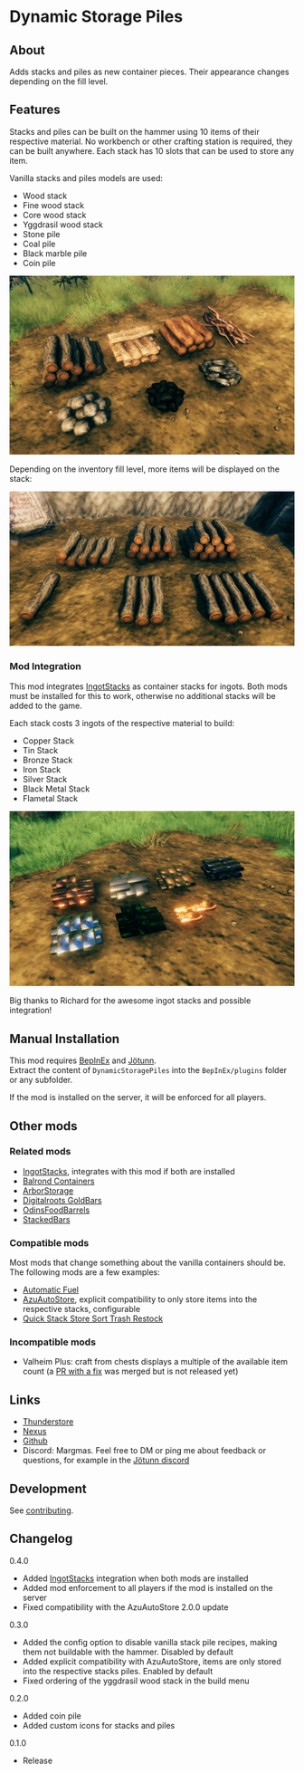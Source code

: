 # Dynamic Storage Piles

## About

Adds stacks and piles as new container pieces. Their appearance changes depending on the fill level.


## Features

Stacks and piles can be built on the hammer using 10 items of their respective material.
No workbench or other crafting station is required, they can be built anywhere.
Each stack has 10 slots that can be used to store any item.

Vanilla stacks and piles models are used:
- Wood stack
- Fine wood stack
- Core wood stack
- Yggdrasil wood stack
- Stone pile
- Coal pile
- Black marble pile
- Coin pile

![StackOverview](https://raw.githubusercontent.com/MSchmoecker/Dynamic-Storage-Piles/master/Docs/StackOverview.png)

Depending on the inventory fill level, more items will be displayed on the stack:

![StackOverview](https://raw.githubusercontent.com/MSchmoecker/Dynamic-Storage-Piles/master/Docs/StateShowcase.png)

### Mod Integration

This mod integrates [IngotStacks](https://valheim.thunderstore.io/package/MySoloTeam/IngotStacks/) as container stacks for ingots.
Both mods must be installed for this to work, otherwise no additional stacks will be added to the game.

Each stack costs 3 ingots of the respective material to build:
- Copper Stack
- Tin Stack
- Bronze Stack
- Iron Stack
- Silver Stack
- Black Metal Stack
- Flametal Stack

![IngotStacksShowcase](https://raw.githubusercontent.com/MSchmoecker/Dynamic-Storage-Piles/master/Docs/IngotStacksIntegrationShowcase.png)

Big thanks to Richard for the awesome ingot stacks and possible integration!


## Manual Installation

This mod requires [BepInEx](https://valheim.thunderstore.io/package/denikson/BepInExPack_Valheim/) and [Jötunn](https://valheim.thunderstore.io/package/ValheimModding/Jotunn/).\
Extract the content of `DynamicStoragePiles` into the `BepInEx/plugins` folder or any subfolder.

If the mod is installed on the server, it will be enforced for all players.


## Other mods

### Related mods

- [IngotStacks](https://valheim.thunderstore.io/package/MySoloTeam/IngotStacks/), integrates with this mod if both are installed
- [Balrond Containers](https://valheim.thunderstore.io/package/Balrond/balrond_containers/)
- [ArborStorage](https://valheim.thunderstore.io/package/coemt/ArborStorage/)
- [Digitalroots GoldBars](https://valheim.thunderstore.io/package/Digitalroot/Digitalroots_GoldBars/)
- [OdinsFoodBarrels](https://valheim.thunderstore.io/package/OdinPlus/OdinsFoodBarrels/)
- [StackedBars](https://valheim.thunderstore.io/package/Azumatt/StackedBars/)


### Compatible mods

Most mods that change something about the vanilla containers should be.
The following mods are a few examples:
- [Automatic Fuel](https://valheim.thunderstore.io/package/TastyChickenLegs/AutomaticFuel/)
- [AzuAutoStore](https://valheim.thunderstore.io/package/Azumatt/AzuAutoStore/), explicit compatibility to only store items into the respective stacks, configurable
- [Quick Stack Store Sort Trash Restock](https://valheim.thunderstore.io/package/Goldenrevolver/Quick_Stack_Store_Sort_Trash_Restock/)

### Incompatible mods

- Valheim Plus: craft from chests displays a multiple of the available item count (a [PR with a fix](https://github.com/Grantapher/ValheimPlus/pull/21) was merged but is not released yet)


## Links

- [Thunderstore](https://valheim.thunderstore.io/package/MSchmoecker/DynamicStoragePiles/)
- [Nexus](https://www.nexusmods.com/valheim/mods/2527)
- [Github](https://github.com/MSchmoecker/Dynamic-Storage-Piles)
- Discord: Margmas. Feel free to DM or ping me about feedback or questions, for example in the [Jötunn discord](https://discord.gg/DdUt6g7gyA)


## Development

See [contributing](https://github.com/MSchmoecker/Dynamic-Storage-Piles/blob/master/CONTRIBUTING.md).


## Changelog

0.4.0
- Added [IngotStacks](https://valheim.thunderstore.io/package/MySoloTeam/IngotStacks/) integration when both mods are installed
- Added mod enforcement to all players if the mod is installed on the server
- Fixed compatibility with the AzuAutoStore 2.0.0 update

0.3.0
- Added the config option to disable vanilla stack pile recipes, making them not buildable with the hammer. Disabled by default
- Added explicit compatibility with AzuAutoStore, items are only stored into the respective stacks piles. Enabled by default
- Fixed ordering of the yggdrasil wood stack in the build menu

0.2.0
- Added coin pile
- Added custom icons for stacks and piles

0.1.0
- Release
